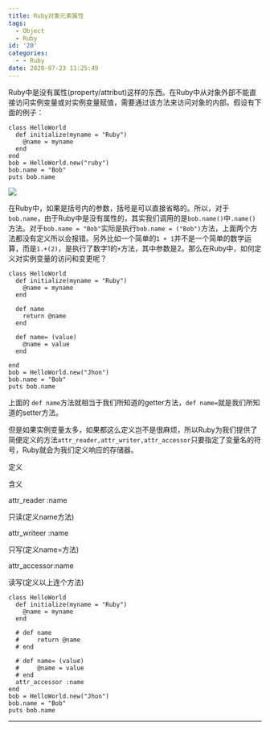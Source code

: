 ```yaml
---
title: Ruby对象元素属性
tags:
  - Object
  - Ruby
id: '20'
categories:
  - - Ruby
date: 2020-07-23 11:25:49
---
```


Ruby中是没有属性(property/attribut)这样的东西。在Ruby中从对象外部不能直接访问实例变量或对实例变量赋值，需要通过该方法来访问对象的内部。假设有下面的例子：

```
class HelloWorld
  def initialize(myname = "Ruby")
    @name = myname
  end
end
bob = HelloWorld.new("ruby")
bob.name = "Bob"
puts bob.name
```

![](http://img.varsion.cn/blog-img/2020/07/image-20200720164044888.png)

在Ruby中，如果是括号内的参数，括号是可以直接省略的。所以，对于`bob.name`，由于Ruby中是没有属性的，其实我们调用的是`bob.name()`中`.name()`方法。对于`bob.name = "Bob"`实际是执行`bob.name = ("Bob")`方法，上面两个方法都没有定义所以会报错。另外比如一个简单的`1 + 1`并不是一个简单的数学运算，而是`1.+(2)`，是执行了数字1的`+`方法，其中参数是2。那么在Ruby中，如何定义对实例变量的访问和变更呢？

```
class HelloWorld
  def initialize(myname = "Ruby")
    @name = myname
  end

  def name
    return @name
  end

  def name= (value)
    @name = value
  end

end
bob = HelloWorld.new("Jhon")
bob.name = "Bob"
puts bob.name
```

上面的 `def name`方法就相当于我们所知道的getter方法，`def name=`就是我们所知道的setter方法。

但是如果实例变量太多，如果都这么定义岂不是很麻烦，所以Ruby为我们提供了简便定义的方法`attr_reader,attr_writer,attr_accessor`只要指定了变量名的符号，Ruby就会为我们定义响应的存储器。

定义

含义

attr_reader :name

只读(定义name方法)

attr_writeer :name

只写(定义name=方法)

attr_accessor:name

读写(定义以上连个方法)

```
class HelloWorld
  def initialize(myname = "Ruby")
    @name = myname
  end

  # def name
  #     return @name
  # end

  # def name= (value)
  #     @name = value
  # end
  attr_accessor :name
end
bob = HelloWorld.new("Jhon")
bob.name = "Bob"
puts bob.name
```

* * *